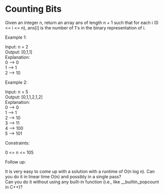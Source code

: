 # Counting Bits

Given an integer n, return an array ans of length n + 1 such that for each i (0 <= i <= n), ans[i] is the number of 1's in the binary representation of i.

Example 1:

Input: n = 2  
Output: [0,1,1]  
Explanation:  
0 --> 0  
1 --> 1  
2 --> 10  

Example 2:  

Input: n = 5  
Output: [0,1,1,2,1,2]  
Explanation:  
0 --> 0  
1 --> 1  
2 --> 10  
3 --> 11  
4 --> 100  
5 --> 101  
 
Constraints:  

0 <= n <= 105  

Follow up:  

It is very easy to come up with a solution with a runtime of O(n log n). Can you do it in linear time O(n) and possibly in a single pass?  
Can you do it without using any built-in function (i.e., like __builtin_popcount in C++)?